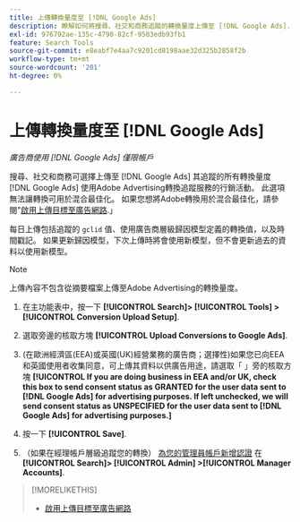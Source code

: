 ```yaml
---
title: 上傳轉換量度至 [!DNL Google Ads]
description: 瞭解如何將搜尋、社交和商務追蹤的轉換量度上傳至 [!DNL Google Ads].
exl-id: 976792ae-135c-4790-82cf-9503edb93fb1
feature: Search Tools
source-git-commit: e8eabf7e4aa7c9201cd8198aae32d325b2858f2b
workflow-type: tm+mt
source-wordcount: '201'
ht-degree: 0%

---
```


# 上傳轉換量度至 [!DNL Google Ads]

*廣告商使用 [!DNL Google Ads] 僅限帳戶*

搜尋、社交和商務可選擇上傳至 [!DNL Google Ads] 其追蹤的所有轉換量度 [!DNL Google Ads] 使用Adobe Advertising轉換追蹤服務的行銷活動。 此選項無法讓轉換可用於混合最佳化。 如果您想將Adobe轉換用於混合最佳化，請參閱&quot;[啟用上傳目標至廣告網路](objective-upload-to-networks.md).」

每日上傳包括追蹤的 `gclid` 值、使用廣告商層級歸因模型定義的轉換值，以及時間戳記。 如果更新歸因模型，下次上傳時將會使用新模型，但不會更新過去的資料以使用新模型。

>[!NOTE]
>
>上傳內容不包含從摘要檔案上傳至Adobe Advertising的轉換量度。

1. 在主功能表中，按一下 **[!UICONTROL Search]> [!UICONTROL Tools] >[!UICONTROL Conversion Upload Setup]**.

1. 選取旁邊的核取方塊 **[!UICONTROL Upload Conversions to Google Ads]**.

1. (在歐洲經濟區(EEA)或英國(UK)經營業務的廣告商；選擇性)如果您已向EEA和英國使用者收集同意，可上傳其資料以供廣告用途，請選取「 」旁的核取方塊 **[!UICONTROL If you are doing business in EEA and/or UK, check this box to send consent status as GRANTED for the user data sent to [!DNL Google Ads] for advertising purposes. If left unchecked, we will send consent status as UNSPECIFIED for the user data sent to [!DNL Google Ads] for advertising purposes.]**

1. 按一下 **[!UICONTROL Save]**.

1. （如果在經理帳戶層級追蹤您的轉換） [為您的管理員帳戶新增認證](/help/search-social-commerce/admin/manager-accounts.md) 在 **[!UICONTROL Search]> [!UICONTROL Admin] >[!UICONTROL Manager Accounts]**.

>[!MORELIKETHIS]
>
>* [啟用上傳目標至廣告網路](objective-upload-to-networks.md)

